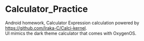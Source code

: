 # Calculator_Practice

Android homework, Calculator
Expression calculation powered by https://github.com/Iraka-C/Calci-kernel.   
UI mimics the dark theme calculator that comes with OxygenOS.
